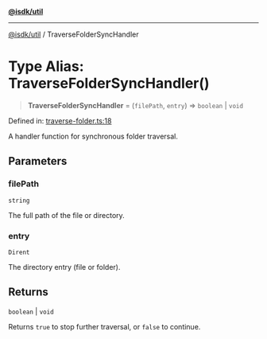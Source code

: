 [**@isdk/util**](../README.md)

***

[@isdk/util](../globals.md) / TraverseFolderSyncHandler

# Type Alias: TraverseFolderSyncHandler()

> **TraverseFolderSyncHandler** = (`filePath`, `entry`) => `boolean` \| `void`

Defined in: [traverse-folder.ts:18](https://github.com/isdk/util.js/blob/37cf8e647afe115375188dc281429b45345985c4/src/traverse-folder.ts#L18)

A handler function for synchronous folder traversal.

## Parameters

### filePath

`string`

The full path of the file or directory.

### entry

`Dirent`

The directory entry (file or folder).

## Returns

`boolean` \| `void`

Returns `true` to stop further traversal, or `false` to continue.

